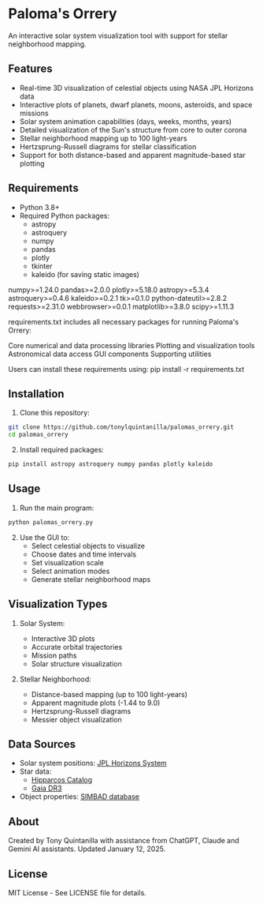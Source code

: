 # Paloma's Orrery

An interactive solar system visualization tool with support for stellar neighborhood mapping.

## Features

- Real-time 3D visualization of celestial objects using NASA JPL Horizons data
- Interactive plots of planets, dwarf planets, moons, asteroids, and space missions
- Solar system animation capabilities (days, weeks, months, years)
- Detailed visualization of the Sun's structure from core to outer corona
- Stellar neighborhood mapping up to 100 light-years
- Hertzsprung-Russell diagrams for stellar classification
- Support for both distance-based and apparent magnitude-based star plotting

## Requirements

- Python 3.8+
- Required Python packages:
  - astropy
  - astroquery
  - numpy
  - pandas
  - plotly
  - tkinter
  - kaleido (for saving static images)

numpy>=1.24.0
pandas>=2.0.0
plotly>=5.18.0
astropy>=5.3.4
astroquery>=0.4.6
kaleido>=0.2.1
tk>=0.1.0
python-dateutil>=2.8.2
requests>=2.31.0
webbrowser>=0.0.1
matplotlib>=3.8.0
scipy>=1.11.3

requirements.txt includes all necessary packages for running Paloma's Orrery:

Core numerical and data processing libraries
Plotting and visualization tools
Astronomical data access
GUI components
Supporting utilities

Users can install these requirements using:
pip install -r requirements.txt

## Installation

1. Clone this repository:
```bash
git clone https://github.com/tonylquintanilla/palomas_orrery.git
cd palomas_orrery
```

2. Install required packages:
```bash
pip install astropy astroquery numpy pandas plotly kaleido
```

## Usage

1. Run the main program:
```bash
python palomas_orrery.py
```

2. Use the GUI to:
   - Select celestial objects to visualize
   - Choose dates and time intervals
   - Set visualization scale
   - Select animation modes
   - Generate stellar neighborhood maps

## Visualization Types

1. Solar System:
   - Interactive 3D plots
   - Accurate orbital trajectories
   - Mission paths
   - Solar structure visualization

2. Stellar Neighborhood:
   - Distance-based mapping (up to 100 light-years)
   - Apparent magnitude plots (-1.44 to 9.0)
   - Hertzsprung-Russell diagrams
   - Messier object visualization

## Data Sources

- Solar system positions: [JPL Horizons System](https://ssd.jpl.nasa.gov/horizons/)
- Star data: 
  - [Hipparcos Catalog](https://www.cosmos.esa.int/web/hipparcos)
  - [Gaia DR3](https://www.cosmos.esa.int/web/gaia)
- Object properties: [SIMBAD database](http://simbad.u-strasbg.fr/simbad/)

## About

Created by Tony Quintanilla with assistance from ChatGPT, Claude and Gemini AI assistants. Updated January 12, 2025.

## License

MIT License - See LICENSE file for details.